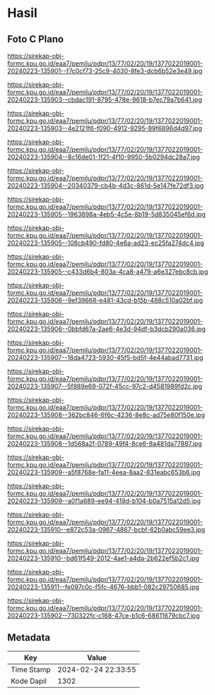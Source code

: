 # Hasil

## Foto C Plano

https://sirekap-obj-formc.kpu.go.id/eaa7/pemilu/pdpr/13/77/02/20/19/1377022019001-20240223-135901--f7c0cf73-25c9-4030-8fe3-dcb6b52e3e49.jpg

https://sirekap-obj-formc.kpu.go.id/eaa7/pemilu/pdpr/13/77/02/20/19/1377022019001-20240223-135903--cbdac191-8795-478e-9618-b7ec79a7b641.jpg

https://sirekap-obj-formc.kpu.go.id/eaa7/pemilu/pdpr/13/77/02/20/19/1377022019001-20240223-135903--4e2121f6-f090-4912-9295-89f6896d4d97.jpg

https://sirekap-obj-formc.kpu.go.id/eaa7/pemilu/pdpr/13/77/02/20/19/1377022019001-20240223-135904--8c16de01-1f21-4f10-9950-5b0294dc28a7.jpg

https://sirekap-obj-formc.kpu.go.id/eaa7/pemilu/pdpr/13/77/02/20/19/1377022019001-20240223-135904--20340379-cb4b-4d3c-861d-5e147fe72df3.jpg

https://sirekap-obj-formc.kpu.go.id/eaa7/pemilu/pdpr/13/77/02/20/19/1377022019001-20240223-135905--1963898a-4eb5-4c5e-8b19-5d835045ef6d.jpg

https://sirekap-obj-formc.kpu.go.id/eaa7/pemilu/pdpr/13/77/02/20/19/1377022019001-20240223-135905--108cb490-fd80-4e6a-ad23-ec25fa274dc4.jpg

https://sirekap-obj-formc.kpu.go.id/eaa7/pemilu/pdpr/13/77/02/20/19/1377022019001-20240223-135905--c433d6b4-803a-4ca8-a479-a6e327ebc8cb.jpg

https://sirekap-obj-formc.kpu.go.id/eaa7/pemilu/pdpr/13/77/02/20/19/1377022019001-20240223-135906--9ef39668-e481-43cd-b15b-488c510a02bf.jpg

https://sirekap-obj-formc.kpu.go.id/eaa7/pemilu/pdpr/13/77/02/20/19/1377022019001-20240223-135906--0bbfd67a-2ae6-4e3d-94df-b3dcb290a036.jpg

https://sirekap-obj-formc.kpu.go.id/eaa7/pemilu/pdpr/13/77/02/20/19/1377022019001-20240223-135907--18da4723-5930-45f5-bd5f-4e44abad7731.jpg

https://sirekap-obj-formc.kpu.go.id/eaa7/pemilu/pdpr/13/77/02/20/19/1377022019001-20240223-135907--5f889e69-072f-45cc-97c2-d4581989fd2c.jpg

https://sirekap-obj-formc.kpu.go.id/eaa7/pemilu/pdpr/13/77/02/20/19/1377022019001-20240223-135908--362bc846-6f6c-4236-8e8c-ad75e80f150e.jpg

https://sirekap-obj-formc.kpu.go.id/eaa7/pemilu/pdpr/13/77/02/20/19/1377022019001-20240223-135908--1d568a2f-0789-49f4-8ce6-8a481da77887.jpg

https://sirekap-obj-formc.kpu.go.id/eaa7/pemilu/pdpr/13/77/02/20/19/1377022019001-20240223-135909--a5f8768e-fa11-4eea-8aa2-831eabc653b6.jpg

https://sirekap-obj-formc.kpu.go.id/eaa7/pemilu/pdpr/13/77/02/20/19/1377022019001-20240223-135909--a0f1a689-ee94-419d-b104-b0a7515a12d5.jpg

https://sirekap-obj-formc.kpu.go.id/eaa7/pemilu/pdpr/13/77/02/20/19/1377022019001-20240223-135910--e872c53a-0967-4867-bcbf-62b0abc59ee3.jpg

https://sirekap-obj-formc.kpu.go.id/eaa7/pemilu/pdpr/13/77/02/20/19/1377022019001-20240223-135910--bd61f549-2012-4ae1-a4da-2b622ef5b2c1.jpg

https://sirekap-obj-formc.kpu.go.id/eaa7/pemilu/pdpr/13/77/02/20/19/1377022019001-20240223-135911--fe097c0c-f5fc-4676-bbb1-082c29750685.jpg

https://sirekap-obj-formc.kpu.go.id/eaa7/pemilu/pdpr/13/77/02/20/19/1377022019001-20240223-135902--730322fc-c168-47ce-b1c6-68611679cbc7.jpg


## Metadata

| Key        | Value               |
| ---------- | ------------------- |
| Time Stamp | 2024-02-24 22:33:55 |
| Kode Dapil | 1302                |



